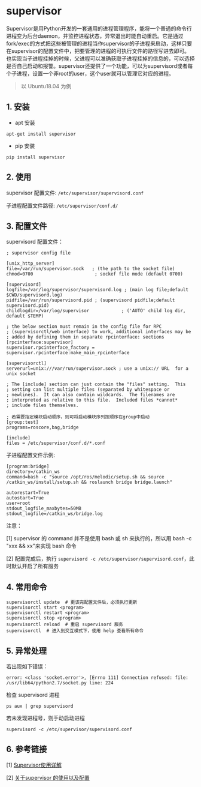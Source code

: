 # supervisor

Supervisor是用Python开发的一套通用的进程管理程序，能将一个普通的命令行进程变为后台daemon，并监控进程状态，异常退出时能自动重启。它是通过fork/exec的方式把这些被管理的进程当作supervisor的子进程来启动，这样只要在supervisor的配置文件中，把要管理的进程的可执行文件的路径写进去即可。也实现当子进程挂掉的时候，父进程可以准确获取子进程挂掉的信息的，可以选择是否自己启动和报警。supervisor还提供了一个功能，可以为supervisord或者每个子进程，设置一个非root的user，这个user就可以管理它对应的进程。

> 以 Ubuntu18.04 为例

## 1. 安装

- apt 安装

```shell
apt-get install supervisor
```

- pip 安装

```shell
pip install supervisor
```

## 2. 使用

supervisor 配置文件: `/etc/supervisor/supervisord.conf`

子进程配置文件路径: `/etc/supervisor/conf.d/`

## 3. 配置文件

supervisord 配置文件：

```
; supervisor config file

[unix_http_server]
file=/var/run/supervisor.sock   ; (the path to the socket file)
chmod=0700                       ; sockef file mode (default 0700)

[supervisord]
logfile=/var/log/supervisor/supervisord.log ; (main log file;default $CWD/supervisord.log)
pidfile=/var/run/supervisord.pid ; (supervisord pidfile;default supervisord.pid)
childlogdir=/var/log/supervisor            ; ('AUTO' child log dir, default $TEMP)

; the below section must remain in the config file for RPC
; (supervisorctl/web interface) to work, additional interfaces may be
; added by defining them in separate rpcinterface: sections
[rpcinterface:supervisor]
supervisor.rpcinterface_factory = supervisor.rpcinterface:make_main_rpcinterface

[supervisorctl]
serverurl=unix:///var/run/supervisor.sock ; use a unix:// URL  for a unix socket

; The [include] section can just contain the "files" setting.  This
; setting can list multiple files (separated by whitespace or
; newlines).  It can also contain wildcards.  The filenames are
; interpreted as relative to this file.  Included files *cannot*
; include files themselves.

; 若需要指定模块启动顺序，则可将启动模块序列按顺序在group中启动
[group:test]
programs=roscore,bag,bridge

[include]
files = /etc/supervisor/conf.d/*.conf
```



子进程配置文件示例:

```
[program:bridge]
directory=/catkin_ws
command=bash -c "source /opt/ros/melodic/setup.sh && source /catkin_ws/install/setup.sh && roslaunch bridge bridge.launch"

autorestart=True
autostart=True
user=root
stdout_logfile_maxbytes=50MB
stdout_logfile=/catkin_ws/bridge.log
```

注意：

[1] supervisor 的 command 并不是使用 bash 或 sh 来执行的，所以用 bash -c "xxx && xx"来实现 bash 命令

[2] 配置完成后，执行 `supervisord -c /etc/supervisor/supervisord.conf`，此时默认开启了所有服务

## 4. 常用命令

```shell
supervisorctl update  # 更该完配置文件后，必须执行更新
supervisorctl start <program>
supervisorctl restart <program>
supervisorctl stop <program>
supervisorctl reload  # 重启 supervisord 服务
supervisorctl  # 进入到交互模式下，使用 help 查看所有命令
```

## 5. 异常处理

若出现如下错误：

```shell
error: <class 'socket.error'>, [Errno 111] Connection refused: file: /usr/lib64/python2.7/socket.py line: 224
```

检查 supervisord 进程

```shell
ps aux | grep supervisord
```

若未发现进程号，则手动启动进程

```shell
supervisord -c /etc/supervisor/supervisord.conf
```

## 6. 参考链接

[1] [Supervisor使用详解](https://www.jianshu.com/p/0b9054b33db3)

[2] [关于supervisor 的使用以及配置](https://www.cnblogs.com/piperck/p/5380938.html)